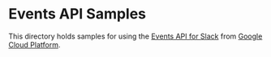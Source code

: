 # Events API Samples

This directory holds samples for using the [Events API for
Slack](https://api.slack.com/events-api) from [Google Cloud
Platform](https://cloud.google.com).

